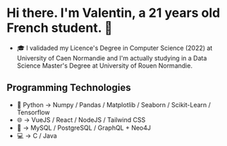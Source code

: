 # Hi there. I'm Valentin, a 21 years old French student. 👋

- 🎓 I validaded my Licence's Degree in Computer Science (2022) at University of Caen Normandie and I'm actually studying in a Data Science Master's Degree 
at University of Rouen Normandie. 

## Programming Technologies 
- 🔬 Python -> Numpy / Pandas / Matplotlib / Seaborn / Scikit-Learn / Tensorflow 
- 🌐 -> VueJS / React / NodeJS / Tailwind CSS 
- 💾 -> MySQL / PostgreSQL / GraphQL + Neo4J
- 💻 -> C / Java
